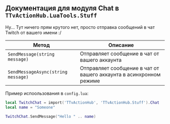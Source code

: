 ## Документация для модуля Chat в `TTvActionHub.LuaTools.Stuff`

Ну... Тут ничего прям крутого нет, просто отправка сообщений в чат Twitch от вашего имени :/

| Метод                              | Описание                                                           |
| ---------------------------------- | ------------------------------------------------------------------ |
| `SendMessage(string message)`      | Отправляет сообщение в чат от вашего аккаунта                      |
| `SendMessageAsync(string message)` | Отправляет сообщение в чат от вашего аккаунта в асинхронном режиме |

Пример испоользования в `config.lua`:

```lua
local TwitchChat = import('TTvActionHub', 'TTvActionHub.Stuff').Chat
local name = "Someone"

TwitchChat.SendMessage("Hello " .. name)
```
